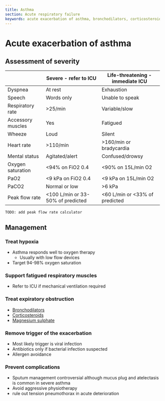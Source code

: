 ```yaml
---
title: Asthma
section: Acute respiratory failure
keywords: acute exacerbation of asthma, bronchodilators, corticosteroids
---
```


# Acute exacerbation of asthma

## Assessment of severity

|                   | Severe - refer to ICU             | Life-threatening - immediate ICU |
|-------------------|-----------------------------------|----------------------------------|
| Dyspnea           | At rest                           | Exhaustion                       |
| Speech            | Words only                        | Unable to speak                  |
| Respiratory rate  | >25/min                           | Variable/slow                    |
| Accessory muscles | Yes                               | Fatigued                         |
| Wheeze            | Loud                              | Silent                           |
| Heart rate        | >110/min                          | >160/min or bradycardia          |
| Mental status     | Agitated/alert                    | Confused/drowsy                  |
| Oxygen saturation | <94% on FiO2 0.4                  | <90% on 15L/min O2               |
| PaO2              | <9 kPa on FiO2 0.4                | <9 kPa on 15L/min O2             |
| PaCO2             | Normal or low                     | >6 kPa                           |
| Peak flow rate    | <100 L/min or 33-50% of predicted | <60 L/min or <33% of predicted   |

`TODO: add peak flow rate calculator`

## Management

### Treat hypoxia

- Asthma responds well to oxygen therapy
  - Usually with low flow devices
- Target 94-98% oxygen saturation

### Support fatigued respiratory muscles

- Refer to ICU if mechanical ventilation required

### Treat expiratory obstruction

- [Bronchodilators](../drugs/bronchodilators)
- [Corticosteroids](../drugs/corticosteroids)
- [Magnesium sulphate](../drugs/magnesium-sulphate)

### Remove trigger of the exacerbation

- Most likely trigger is viral infection
- Antibiotics only if bacterial infection suspected
- Allergen avoidance

### Prevent complications

- Sputum management controversial although mucus plug and atelectasis is common in severe asthma
- Avoid aggressive physiotherapy
- rule out tension pneumothorax in acute deterioration
